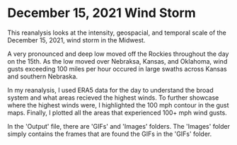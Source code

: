 # December 15, 2021 Wind Storm

This reanalysis looks at the intensity, geospacial, and temporal scale of the December 15, 2021, wind storm in the Midwest.

A very pronounced and deep low moved off the Rockies throughout the day on the 15th. As the low moved over Nebraksa, Kansas, and Oklahoma, wind gusts exceeding 100 miles per hour occured in large swaths across Kansas and southern Nebraska.

In my reanalysis, I used ERA5 data for the day to understand the broad system and what areas recieved the highest winds. To further showcase where the highest winds were, I highlighted the 100 mph contour in the gust maps. Finally, I plotted all the areas that experienced 100+ mph wind gusts.

In the 'Output' file, there are 'GIFs' and 'Images' folders. The 'Images' folder simply contains the frames that are found the GIFs in the 'GIFs' folder. 
